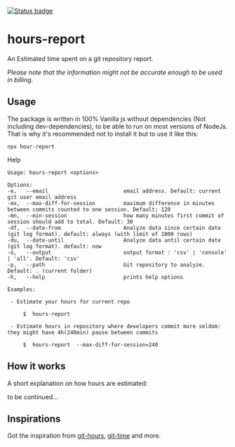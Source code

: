 [![Status badge](https://github.com/ChenPeleg/hours-report/actions/workflows/ci-tests.yml/badge.svg?branch=main)](https://github.com/ChenPeleg/hours-report/actions/?query=branch%3Amain)

# hours-report

An Estimated time spent on a git repository report.

*Please note that the information might not be accurate enough to be used in billing.*

## Usage

The package is written in 100% Vanilla js without dependencies (Not including dev-dependencies), to be able to run on
most versions of NodeJs.
That is why it's recommended not to install it but to use it like this:

`npx hour-report`

Help

    Usage: hours-report <options>

    Options:
    -e,   --email                        email address. Default: current git user email address
    -mx,  --max-diff-for-session         maximum difference in minutes between commits counted to one session. Default: 120
    -mn,  --min-session                  how many minutes first commit of session should add to total. Default: 30
    -df,  --date-from                    Analyze data since certain date (git log format). default: always (with limit of 1000 rows)
    -du,  --date-until                   Analyze data until certain date (git log format). default: now
    -o,   --output                       output format : 'csv' | 'console' | 'all'. Default: 'csv'
    -p,   --path                         Git repository to analyze. Default: . (current folder)
    -h,   --help                         prints help options

    Examples:

     - Estimate your hours for current repo

         $  hours-report 

     - Estimate hours in repository where developers commit more seldom: they might have 4h(240min) pause between commits

         $  hours-report  --max-diff-for-session=240

## How it works

A short explanation on how hours are estimated:

to be continued...

## Inspirations

Got the inspiration
from [git-hours](https://github.com/kimmobrunfeldt/git-hours), [git-time](https://github.com/vmf91/git-time) and more.

